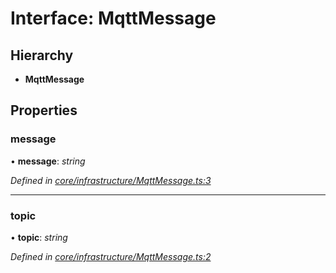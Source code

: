 # Interface: MqttMessage

## Hierarchy

* **MqttMessage**

## Properties

###  message

• **message**: *string*

*Defined in [core/infrastructure/MqttMessage.ts:3](https://github.com/AlejandroHerr/homieiot.ts/blob/a180e8f/src/core/infrastructure/MqttMessage.ts#L3)*

___

###  topic

• **topic**: *string*

*Defined in [core/infrastructure/MqttMessage.ts:2](https://github.com/AlejandroHerr/homieiot.ts/blob/a180e8f/src/core/infrastructure/MqttMessage.ts#L2)*

